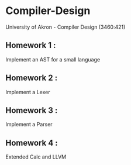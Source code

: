 # Compiler-Design
University of Akron - Compiler Design (3460:421)

## Homework 1 : 
Implement an AST for a small language

## Homework 2 : 
Implement a Lexer

## Homework 3 : 
Implement a Parser

## Homework 4 : 
Extended Calc and LLVM
